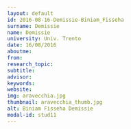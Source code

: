 ```yaml
---
layout: default 
id: 2016-08-16-Demissie-Biniam_Fisseha
surname: Demissie
name: Demissie
university: Univ. Trento
date: 16/08/2016
aboutme: 
from: 
research_topic: 
subtitle: 
advisor: 
keywords: 
website: 
img: aravecchia.jpg
thumbnail: aravecchia_thumb.jpg
alt: Biniam Fisseha Demissie
modal-id: stud11
---
```


